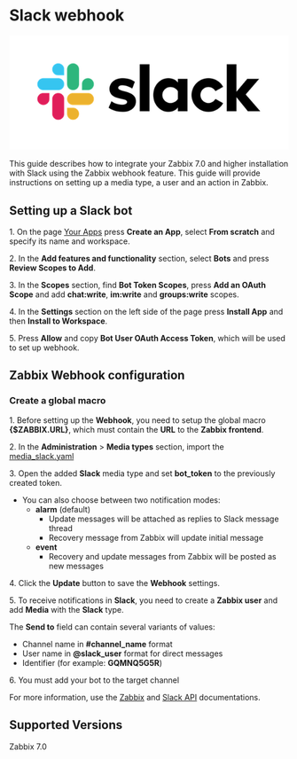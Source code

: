 
# Slack webhook
![](images/Slack_RGB.png?raw=true)

This guide describes how to integrate your Zabbix 7.0 and higher installation with Slack using the Zabbix webhook feature. This guide will provide instructions on setting up a media type, a user and an action in Zabbix.

## Setting up a Slack bot

1\. On the page [Your Apps](https://api.slack.com/apps) press **Create an App**, select **From scratch** and specify its name and workspace.

2\. In the **Add features and functionality** section, select **Bots** and press **Review Scopes to Add**.

3\. In the **Scopes** section, find **Bot Token Scopes**, press **Add an OAuth Scope** and add **chat:write**, **im:write** and **groups:write** scopes.

4\. In the **Settings** section on the left side of the page press **Install App** and then **Install to Workspace**.

5\. Press **Allow** and copy **Bot User OAuth Access Token**, which will be used to set up webhook.

## Zabbix Webhook configuration

### Create a global macro

1\. Before setting up the **Webhook**, you need to setup the global macro **{$ZABBIX.URL}**, which must contain the **URL** to the **Zabbix frontend**.

2\. In the **Administration** > **Media types** section, import the [media_slack.yaml](media_slack.yaml)

3\. Open the added **Slack** media type and set **bot_token** to the previously created token.

* You can also choose between two notification modes:
	- **alarm** (default)
		- Update messages will be attached as replies to Slack message thread
		- Recovery message from Zabbix will update initial message
	- **event**
		- Recovery and update messages from Zabbix will be posted as new messages


4\. Click the **Update** button to save the **Webhook** settings.

5\. To receive notifications in **Slack**, you need to create a **Zabbix user** and add **Media** with the **Slack** type.

The **Send to** field can contain several variants of values:

- Channel name in **#channel\_name** format
- User name in **@slack\_user** format for direct messages
- Identifier (for example: **GQMNQ5G5R**)

6\. You must add your bot to the target channel

For more information, use the [Zabbix](https://www.zabbix.com/documentation/7.0/manual/config/notifications) and [Slack API](https://api.slack.com) documentations.

## Supported Versions

Zabbix 7.0
